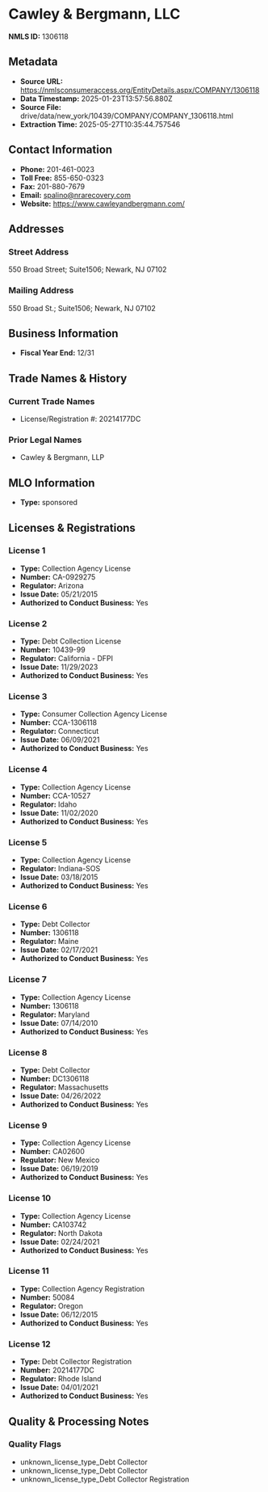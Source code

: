 # Cawley & Bergmann, LLC

**NMLS ID:** 1306118

## Metadata
- **Source URL:** https://nmlsconsumeraccess.org/EntityDetails.aspx/COMPANY/1306118
- **Data Timestamp:** 2025-01-23T13:57:56.880Z
- **Source File:** drive/data/new_york/10439/COMPANY/COMPANY_1306118.html
- **Extraction Time:** 2025-05-27T10:35:44.757546

## Contact Information
- **Phone:** 201-461-0023
- **Toll Free:** 855-650-0323
- **Fax:** 201-880-7679
- **Email:** spalino@nrarecovery.com
- **Website:** https://www.cawleyandbergmann.com/

## Addresses
### Street Address
550 Broad Street; Suite1506; Newark, NJ 07102

### Mailing Address
550 Broad St.; Suite1506; Newark, NJ 07102

## Business Information
- **Fiscal Year End:** 12/31

## Trade Names & History
### Current Trade Names
- License/Registration #: 20214177DC

### Prior Legal Names
- Cawley & Bergmann, LLP

## MLO Information
- **Type:** sponsored

## Licenses & Registrations

### License 1
- **Type:** Collection Agency License
- **Number:** CA-0929275
- **Regulator:** Arizona
- **Issue Date:** 05/21/2015
- **Authorized to Conduct Business:** Yes

### License 2
- **Type:** Debt Collection License
- **Number:** 10439-99
- **Regulator:** California - DFPI
- **Issue Date:** 11/29/2023
- **Authorized to Conduct Business:** Yes

### License 3
- **Type:** Consumer Collection Agency License
- **Number:** CCA-1306118
- **Regulator:** Connecticut
- **Issue Date:** 06/09/2021
- **Authorized to Conduct Business:** Yes

### License 4
- **Type:** Collection Agency License
- **Number:** CCA-10527
- **Regulator:** Idaho
- **Issue Date:** 11/02/2020
- **Authorized to Conduct Business:** Yes

### License 5
- **Type:** Collection Agency License
- **Regulator:** Indiana-SOS
- **Issue Date:** 03/18/2015
- **Authorized to Conduct Business:** Yes

### License 6
- **Type:** Debt Collector
- **Number:** 1306118
- **Regulator:** Maine
- **Issue Date:** 02/17/2021
- **Authorized to Conduct Business:** Yes

### License 7
- **Type:** Collection Agency License
- **Number:** 1306118
- **Regulator:** Maryland
- **Issue Date:** 07/14/2010
- **Authorized to Conduct Business:** Yes

### License 8
- **Type:** Debt Collector
- **Number:** DC1306118
- **Regulator:** Massachusetts
- **Issue Date:** 04/26/2022
- **Authorized to Conduct Business:** Yes

### License 9
- **Type:** Collection Agency License
- **Number:** CA02600
- **Regulator:** New Mexico
- **Issue Date:** 06/19/2019
- **Authorized to Conduct Business:** Yes

### License 10
- **Type:** Collection Agency License
- **Number:** CA103742
- **Regulator:** North Dakota
- **Issue Date:** 02/24/2021
- **Authorized to Conduct Business:** Yes

### License 11
- **Type:** Collection Agency Registration
- **Number:** 50084
- **Regulator:** Oregon
- **Issue Date:** 06/12/2015
- **Authorized to Conduct Business:** Yes

### License 12
- **Type:** Debt Collector Registration
- **Number:** 20214177DC
- **Regulator:** Rhode Island
- **Issue Date:** 04/01/2021
- **Authorized to Conduct Business:** Yes

## Quality & Processing Notes
### Quality Flags
- unknown_license_type_Debt Collector
- unknown_license_type_Debt Collector
- unknown_license_type_Debt Collector Registration
